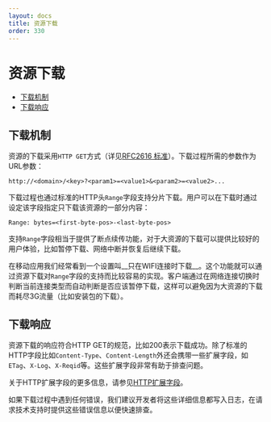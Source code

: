 ```yaml
---
layout: docs
title: 资源下载
order: 330
---
```

<a id="download"></a>
# 资源下载

- [下载机制](#download-models)
- [下载响应](#download-response)

<a id="download-models"></a>
## 下载机制

资源的下载采用`HTTP GET`方式（详见[RFC2616 标准](<http://www.w3.org/Protocols/rfc2616/rfc2616-sec14.html#sec14.35>)）。下载过程所需的参数作为URL参数：

```
http://<domain>/<key>?<param1>=<value1>&<param2>=<value2>...
```

下载过程也通过标准的HTTP头`Range`字段支持分片下载。用户可以在下载时通过设定该字段指定只下载该资源的一部分内容：

```
Range: bytes=<first-byte-pos>-<last-byte-pos>
```

支持`Range`字段相当于提供了断点续传功能，对于大资源的下载可以提供比较好的用户体验，比如暂停下载、网络中断并恢复后继续下载。

在移动应用我们经常看到一个设置叫__只在WIFI连接时下载__。这个功能就可以通过资源下载对`Range`字段的支持而比较容易的实现。客户端通过在网络连接切换时判断当前连接类型而自动判断是否应该暂停下载，这样可以避免因为大资源的下载而耗尽3G流量（比如安装包的下载）。
 
<a id="download-response"></a>
## 下载响应

资源下载的响应符合HTTP GET的规范，比如200表示下载成功。除了标准的HTTP字段比如`Content-Type`、`Content-Length`外还会携带一些扩展字段，如`ETag`、`X-Log`、`X-Reqid`等。这些扩展字段非常有助于排查问题。

关于HTTP扩展字段的更多信息，请参见[HTTP扩展字段](/docs/v6/api/reference/extended-headers.html)。

如果下载过程中遇到任何错误，我们建议开发者将这些详细信息都写入日志，在请求技术支持时提供这些错误信息以便快速排查。
